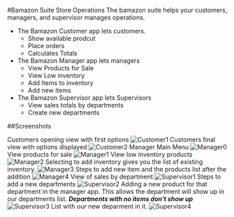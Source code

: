 #Bamazon Suite Store Operations
The bamazon suite helps your customers, managers, and supervisor manages operations.
* The Bamazon Customer app lets customers.
    * Show available prodcut
    * Place orders
    * Calculates Totals
* The Bamazon Manager app lets managers
    * View Products for Sale
    * View Low inventory
    * Add Items to inventory
    * Add new items
* The Bamazon Supervisor app lets Supervisors
    * View sales totals by departments
    * Create new departments

##Screenshots

Customers opening view with first options
![Customer1](https://rudenik.github.io/assets/images/bamazon/bamazoncustomer.jpg)
Customers final view with options displayed
![Customer2](https://rudenik.github.io/assets/images/bamazon/bamazoncustomer2.jpg)
Manager Main Menu
![Manager0](https://rudenik.github.io/assets/images/bamazon/bamazonManager0.jpg)
View products for sale
![Manager1](https://rudenik.github.io/assets/images/bamazon/bamazonManager1.jpg)
View low inventory products
![Manager2](https://rudenik.github.io/assets/images/bamazon/bamazonmanager2.jpg)
Selecting to add inventory gives you the list of existing inventory.
![Manager3](https://rudenik.github.io/assets/images/bamazon/bamazonManager3.jpg)
Steps to add new item and the products list after the addition
![Manager4](https://rudenik.github.io/assets/images/bamazon/bamazonManager4.jpg)
View of sales by department
![Supervisor1](https://rudenik.github.io/assets/images/bamazon/bamazonSupervisor1.jpg)
Steps to add a new departments
![Supervisor2](https://rudenik.github.io/assets/images/bamazon/bamazonSupervisor2.jpg)
Adding a new product for that department in the manager app. This allows the department will show up in our departments list.
**_Departments with no items don't show up_**
![Supervisor3](https://rudenik.github.io/assets/images/bamazon/bamazonSupervisor3.jpg)
List with our new deparment in it.
![Supervisor4](https://rudenik.github.io/assets/images/bamazon/bamazonSupervisor4.jpg)
